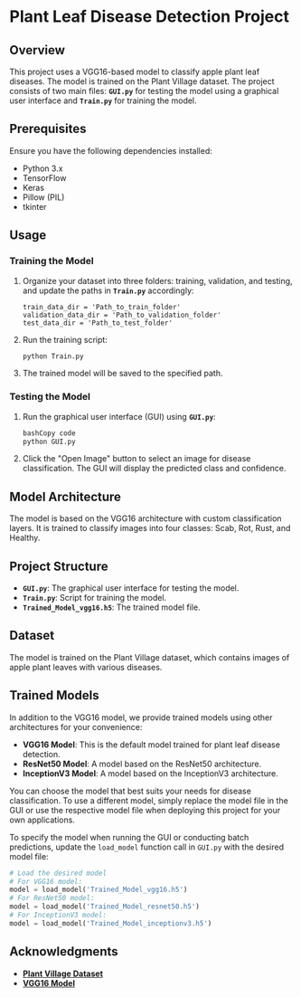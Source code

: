 # **Plant Leaf Disease Detection Project**

## **Overview**

This project uses a VGG16-based model to classify apple plant leaf diseases. The model is trained on the Plant Village dataset. The project consists of two main files: **`GUI.py`** for testing the model using a graphical user interface and **`Train.py`** for training the model.

## **Prerequisites**

Ensure you have the following dependencies installed:

- Python 3.x
- TensorFlow
- Keras
- Pillow (PIL)
- tkinter

## **Usage**

### **Training the Model**

1. Organize your dataset into three folders: training, validation, and testing, and update the paths in **`Train.py`** accordingly:
    
    ```
    train_data_dir = 'Path_to_train_folder'
    validation_data_dir = 'Path_to_validation_folder'
    test_data_dir = 'Path_to_test_folder'
    
    ```
    
2. Run the training script:
    
    ```bash
    python Train.py
    
    ```
    
3. The trained model will be saved to the specified path.

### **Testing the Model**

1. Run the graphical user interface (GUI) using **`GUI.py`**:
    
    ```bash
    bashCopy code
    python GUI.py
    
    ```
    
2. Click the "Open Image" button to select an image for disease classification. The GUI will display the predicted class and confidence.

## **Model Architecture**

The model is based on the VGG16 architecture with custom classification layers. It is trained to classify images into four classes: Scab, Rot, Rust, and Healthy.

## **Project Structure**

- **`GUI.py`**: The graphical user interface for testing the model.
- **`Train.py`**: Script for training the model.
- **`Trained_Model_vgg16.h5`**: The trained model file.

## **Dataset**

The model is trained on the Plant Village dataset, which contains images of apple plant leaves with various diseases.

## Trained Models

In addition to the VGG16 model, we provide trained models using other architectures for your convenience:

- **VGG16 Model**: This is the default model trained for plant leaf disease detection.
- **ResNet50 Model**: A model based on the ResNet50 architecture.
- **InceptionV3 Model**: A model based on the InceptionV3 architecture.

You can choose the model that best suits your needs for disease classification. To use a different model, simply replace the model file in the GUI or use the respective model file when deploying this project for your own applications.

To specify the model when running the GUI or conducting batch predictions, update the `load_model` function call in `GUI.py` with the desired model file:

```python
# Load the desired model
# For VGG16 model:
model = load_model('Trained_Model_vgg16.h5')
# For ResNet50 model:
model = load_model('Trained_Model_resnet50.h5')
# For InceptionV3 model:
model = load_model('Trained_Model_inceptionv3.h5')
```

## **Acknowledgments**

- **[Plant Village Dataset](https://data.mendeley.com/datasets/tywbtsjrjv/1)**
- **[VGG16 Model](https://arxiv.org/abs/1409.1556)**
